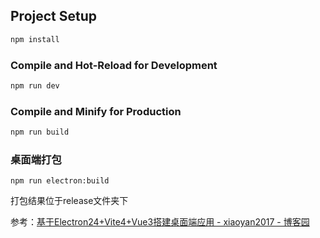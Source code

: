 ## Project Setup

```sh
npm install
```

### Compile and Hot-Reload for Development

```sh
npm run dev
```

### Compile and Minify for Production

```sh
npm run build
```

### 桌面端打包

```
npm run electron:build
```

打包结果位于release文件夹下

参考：[基于Electron24+Vite4+Vue3搭建桌面端应用 - xiaoyan2017 - 博客园](https://www.cnblogs.com/xiaoyan2017/p/17436076.html)
